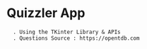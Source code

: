 # Quizzler App
      . Using the TKinter Library & APIs
      . Questions Source : https://opentdb.com 
